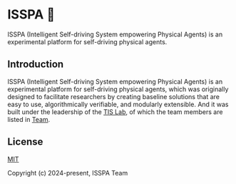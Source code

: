 # ISSPA 📝

ISSPA (Intelligent Self-driving System empowering Physical Agents) is an experimental platform for self-driving physical agents.

## Introduction

ISSPA (Intelligent Self-driving System empowering Physical Agents) is an experimental platform for self-driving physical agents, which was originally designed to facilitate researchers by creating baseline solutions that are easy to use, algorithmically verifiable, and modularly extensible. And it was built under the leadership of the [TIS Lab](https://tis.ios.ac.cn/), of which the team members are listed in [Team](https://isspa.readthedocs.io/en/latest/about_us/team.html).

## License

[MIT](https://github.com/SeddonShen/ISSPA/blob/main/LICENSE)

Copyright (c) 2024-present, ISSPA Team
